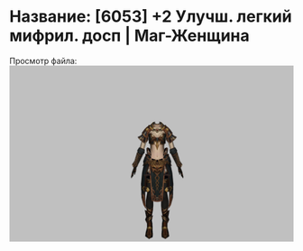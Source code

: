# Название: [6053] +2 Улучш. легкий мифрил. досп | Маг-Женщина

Просмотр файла:
![p050021.png](p050021.png)